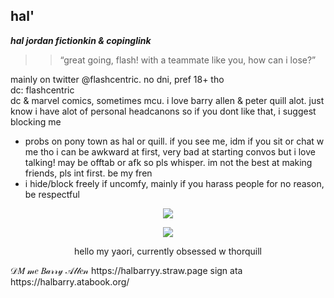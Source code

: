 ## hal' 

 ***hal jordan fictionkin & copinglink***
  >> “great going, flash! with a teammate like you, how can i lose?”

  mainly on twitter @flashcentric. no dni, pref 18+ tho   
    dc: flashcentric  
   dc & marvel comics, sometimes mcu. i love barry allen & peter quill alot. just know i have alot of personal headcanons so if you dont like that, i suggest blocking me
   
   
   -  probs on pony town as hal or quill. if you see me, idm if you sit or chat w me tho i can be awkward at first, very bad at starting convos but i love talking! may be offtab or afk so pls whisper. im not the best at making friends, pls int first. be my fren
   -   i hide/block freely if uncomfy, mainly if you harass people for no reason, be respectful
 <p align="center">
  <img src="https://media1.tenor.com/m/K096gtzoag8AAAAC/black-noir.gif"  />
</p>
 <p align="center">
  <img src="https://media1.tenor.com/m/kFwfi0oMqQ4AAAAd/chris-hemsworth-avengers-infinity-war.gif"  />
</p>  
<p align="center">
hello my yaori, currently obsessed w thorquill
</p>
𝒟𝑀 𝓂𝑒 𝐵𝒶𝓇𝓇𝓎 𝒜𝓁𝓁𝑒𝓃 https://halbarryy.straw.page sign ata https://halbarry.atabook.org/                  
 
